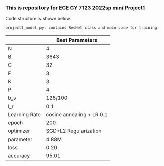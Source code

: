 ### This is repository for ECE GY 7123 2022sp mini Project1

Code structure is shown below.

```
project1_model.py: contains ResNet class and main code for training.
```

|               | Best Parameters           |
| ------------- | ------------------------- |
| N             | 4                         |
| B             | 3643                      |
| C             | 32                        |
| F             | 3                         |
| K             | 3                         |
| P             | 4                         |
| b_s           | 128/100                   |
| l_r           | 0.1                       |
| Learning Rate | cosine annealing + LR 0.1 |
| epoch         | 200                       |
| optimizer     | SGD+L2 Regularization     |
| parameter     | 4.88M                     |
| loss          | 0.20                      |
| accuracy      | 95.01                     |

